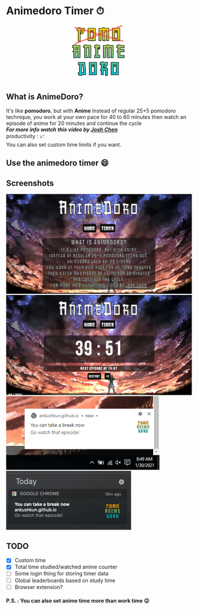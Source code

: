# Animedoro Timer ⏱

<div align="center">
    <a href="https://ankushKun.github.io/projects/animedoro-timer/Animedoro.html">
        <img src="./Animedoro/Images/icon.png" width="30%">
    </a>
</div>

## What is AnimeDoro?

It's like **pomodoro**, but with **Anime**
Instead of regular 25+5 pomodoro technique,
you work at your own pace for 40 to 60 minutes
then watch an episode of anime for 20 minutes
and continue the cycle\
**_For more info watch this video by [Josh Chen](https://www.youtube.com/watch?v=bUjGZJIgse0)_**\
productivity : 📈\
You can also set custom time limits if you want.

## Use the **animedoro timer** 😄

## Screenshots

![homepage](./Animedoro/Images/homepage.png)
![timer](./Animedoro/Images/timer.png)
![notification](./Animedoro/Images/notif.PNG)
![notification on mac](./Animedoro/Images/notif_mac.png)

## TODO

- [x] Custom time
- [x] Total time studied/watched anime counter
- [ ] Some login thing for storing timer data
- [ ] Global leaderboards based on study time
- [ ] Browser extension?

#### P.S. : You can also set anime time more than work time 😉